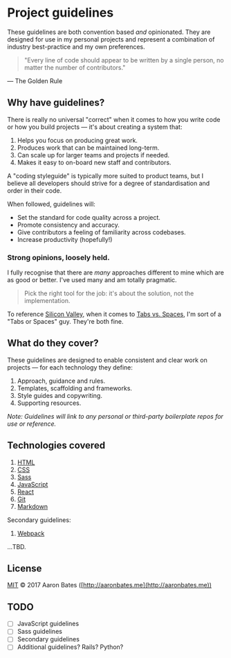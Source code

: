 # Project guidelines

These guidelines are both convention based _and_ opinionated. They are designed for use in my personal projects and represent a combination of industry best-practice and my own preferences.

> "Every line of code should appear to be written by a single person, no matter the number of contributors."

— The Golden Rule

## Why have guidelines?

There is really no universal "correct" when it comes to how you write code or how you build projects — it's about creating a system that:

1. Helps you focus on producing great work.
2. Produces work that can be maintained long-term.
4. Can scale up for larger teams and projects if needed.
5. Makes it easy to on-board new staff and contributors.

A "coding styleguide" is typically more suited to product teams, but I believe all developers should strive for a degree of standardisation and order in their code.

When followed, guidelines will:

- Set the standard for code quality across a project.
- Promote consistency and accuracy.
- Give contributors a feeling of familiarity across codebases.
- Increase productivity (hopefully!)

### Strong opinions, loosely held.
I fully recognise that there are _many_ approaches different to mine which are as good or better. I've used many and am totally pragmatic.

> Pick the right tool for the job: it's about the solution, not the implementation.

To reference [Silicon Valley](https://en.wikipedia.org/wiki/Silicon_Valley_(TV_series)), when it comes to [Tabs vs. Spaces](https://www.youtube.com/watch?v=SsoOG6ZeyUI), I'm sort of a "Tabs or Spaces" guy. They're both fine.

## What do they cover?

These guidelines are designed to enable consistent and clear work on projects — for each technology they define:

1. Approach, guidance and rules.
2. Templates, scaffolding and frameworks.
3. Style guides and copywriting.
4. Supporting resources.

_Note: Guidelines will link to any personal or third-party boilerplate repos for use or reference._


## Technologies covered

1. [HTML](html/html-guidelines.md)
2. [CSS](css/css-guidelines.md)
3. [Sass](sass/sass-guidelines.md)
4. [JavaScript](javascript/javascript-guidelines.md)
5. [React](react/react-guidelines.md)
6. [Git](git/git-guidelines.md)
7. [Markdown](markdown/markdown-guidelines.md)

Secondary guidelines:

1. [Webpack](webpack/webpack-guidelines.md)

...TBD.

## License

[MIT](https://github.com/aaronbates/project-guidelines/blob/master/LICENSE-MIT.txt) &copy; 2017 Aaron Bates ([http://aaronbates.me](http://aaronbates.me))

## TODO

- [ ] JavaScript guidelines
- [ ] Sass guidelines
- [ ] Secondary guidelines
- [ ] Additional guidelines? Rails? Python?
